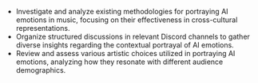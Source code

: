 - Investigate and analyze existing methodologies for portraying AI emotions in music, focusing on their effectiveness in cross-cultural representations.
- Organize structured discussions in relevant Discord channels to gather diverse insights regarding the contextual portrayal of AI emotions.
- Review and assess various artistic choices utilized in portraying AI emotions, analyzing how they resonate with different audience demographics.
